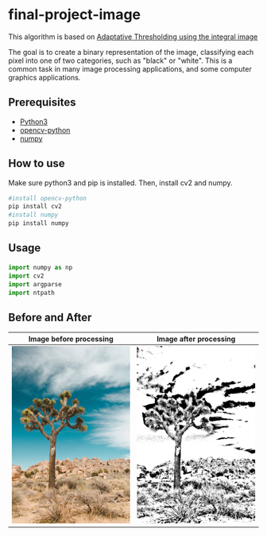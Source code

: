 # final-project-image

This algorithm is based on [Adaptative Thresholding using the integral image](https://drive.google.com/file/d/115HmedlQuSfRsah6hVSdbJGE1afNXR-0/view)

The goal is to create a binary representation of the image, classifying each pixel into one of two categories, such as "black" or "white". This is a common task in many image processing applications, and some computer graphics applications. 


## Prerequisites
* [Python3](https://www.python.org/)
* [opencv-python](https://pypi.python.org/pypi/opencv-python)
* [numpy](https://scipy.org/install.html)

## How to use
Make sure python3 and pip is installed. Then, install cv2 and numpy.

```bash
#install opencv-python
pip install cv2
#install numpy
pip install numpy
```

## Usage

```python
import numpy as np
import cv2
import argparse
import ntpath

```
## Before and After
Image before processing             |  Image after processing
:-------------------------:|:-------------------------:
![](https://github.com/IslambekToibazar/final-project-image/blob/main/2.jpg)  |  ![](https://github.com/IslambekToibazar/final-project-image/blob/main/2_bin.jpg)


